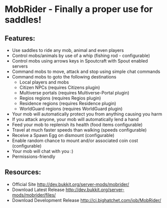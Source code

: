 MobRider - Finally a proper use for saddles!
============================================

## Features:

* Use saddles to ride any mob, animal and even players
* Control mobs/animals by use of a whip (fishing rod - configurable)
* Control mobs using arrows keys in Spoutcraft with Spout enabled servers
* Command mobs to move, attack and stop using simple chat commands
* Command mobs to goto the following destinations
    * Local players and mobs
    * Citizen NPCs (requires Citizens plugin)
    * Multiverse portals (requires Multiverse-Portal plugin)
    * Regios regions (requires Regios plugin)
    * Residence regions (requires Residence plugin)
    * WorldGuard regions (requires WorldGuard plugin)
* Your mob will automatically protect you from anything causing you harm
* If you attack anyone, your mob will automatically lend a hand
* Feed your mob to replenish its health (food items configurable)
* Travel at much faster speeds than walking (speeds configurable)
* Receive a Spawn Egg on dismount (configurable)
* Enable random chance to mount and/or associated coin cost (configurable)
* Your mob will chat with you :)
* Permissions-friendly

## Resources:

* Official Site http://dev.bukkit.org/server-mods/mobrider/
* Download Latest Release http://dev.bukkit.org/server-mods/mobrider/files/
* Download Development Release http://ci.bighatchet.com/job/MobRider/
